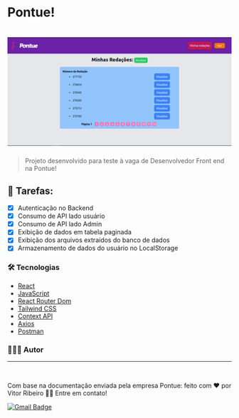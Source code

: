 # Pontue!

<h1 align="center">
  <img alt="Pontue!" title="Pontue" src="./src/assets/bannerPontue.png" />
</h1>

> Projeto desenvolvido para teste à vaga de Desenvolvedor Front end na Pontue!

## 🚀 Tarefas:

- [x] Autenticação no Backend
- [x] Consumo de API lado usuário
- [x] Consumo de API lado Admin
- [x] Exibição de dados em tabela paginada
- [x] Exibição dos arquivos extraídos do banco de dados
- [x] Armazenamento de dados do usuário no LocalStorage

### 🛠 Tecnologias

- [React](https://reactjs.org/)
- [JavaScript](https://developer.mozilla.org/pt-BR/docs/Web/JavaScript)
- [React Router Dom](https://reactrouter.com/en/main)
- [Tailwind CSS](https://tailwindcss.com/)
- [Context API](https://legacy.reactjs.org/docs/context.htmle)
- [Axios](https://axios-http.com/ptbr/docs/intro)
- [Postman](https://www.postman.com/)

### 👨🏾‍💻 Autor
---

 <img style="border-radius: 50%;" src="https://github.com/vitorrdc.png" width="100px;" alt=""/>

Com base na documentação enviada pela empresa Pontue: feito com ❤️ por Vitor Ribeiro 👋🏽 Entre em contato!


[![Gmail Badge](https://img.shields.io/badge/-vitor.camposrdc@gmail.com-c14438?style=flat-square&logo=Gmail&logoColor=white&link=mailto:vitor.camposrdc@gmail.com)](mailto:vitor.camposrdc@gmail.com)
